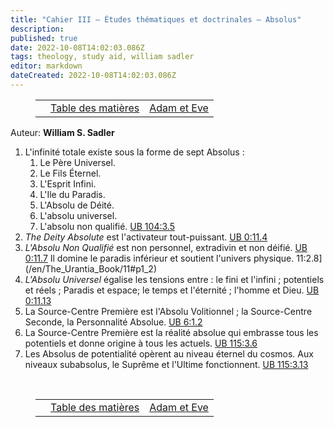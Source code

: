 ```yaml
---
title: "Cahier III — Études thématiques et doctrinales — Absolus"
description: 
published: true
date: 2022-10-08T14:02:03.086Z
tags: theology, study aid, william sadler
editor: markdown
dateCreated: 2022-10-08T14:02:03.086Z
---
```


<figure class="table chapter-navigator">
	<table>
		<tbody>
		<tr>
			<td></td>
			<td><a href="/fr/article/William_S_Sadler/Workbook_3_Topical_and_Doctrinal_Studies/Index">Table des matières</a></td>
			<td><a href="/fr/article/William_S_Sadler/Workbook_3_Topical_and_Doctrinal_Studies/Adam_and_Eve">Adam et Eve</a></td>
		</tr>
		</tbody>
	</table>
</figure>

Auteur: **William S. Sadler**

1. L'infinité totale existe sous la forme de sept Absolus :
	1. Le Père Universel.
	2. Le Fils Éternel.
	3. L'Esprit Infini.
	4. L'Ile du Paradis.
	5. L'Absolu de Déité.
	6. L'absolu universel.
	7. L'absolu non qualifié. [UB 104:3.5](/en/The_Urantia_Book/104#p3_5)
2. _The Deity Absolute_ est l'activateur tout-puissant. [UB 0:11.4](/en/The_Urantia_Book/0#p11_4)
3. _L'Absolu Non Qualifié_ est non personnel, extradivin et non déifié. [UB 0:11.7](/en/The_Urantia_Book/0#p11_7) Il domine le paradis inférieur et soutient l'univers physique. 11:2.8](/en/The_Urantia_Book/11#p1_2)
4. _L'Absolu Universel_ égalise les tensions entre : le fini et l'infini ; potentiels et réels ; Paradis et espace; le temps et l'éternité ; l'homme et Dieu. [UB 0:11.13](/en/The_Urantia_Book/0#p11_13)
5. La Source-Centre Première est l'Absolu Volitionnel ; la Source-Centre Seconde, la Personnalité Absolue. [UB 6:1.2](/en/The_Urantia_Book/6#p1_2)
6. La Source-Centre Première est la réalité absolue qui embrasse tous les potentiels et donne origine à tous les actuels. [UB 115:3.6](/en/The_Urantia_Book/115#p3_6)
7. Les Absolus de potentialité opèrent au niveau éternel du cosmos. Aux niveaux subabsolus, le Suprême et l'Ultime fonctionnent. [UB 115:3.13](/en/The_Urantia_Book/115#p3_13)


<br>

<figure class="table chapter-navigator">
	<table>
		<tbody>
		<tr>
			<td></td>
			<td><a href="/fr/article/William_S_Sadler/Workbook_3_Topical_and_Doctrinal_Studies/Index">Table des matières</a></td>
			<td><a href="/fr/article/William_S_Sadler/Workbook_3_Topical_and_Doctrinal_Studies/Adam_and_Eve">Adam et Eve</a></td>
		</tr>
		</tbody>
	</table>
</figure>